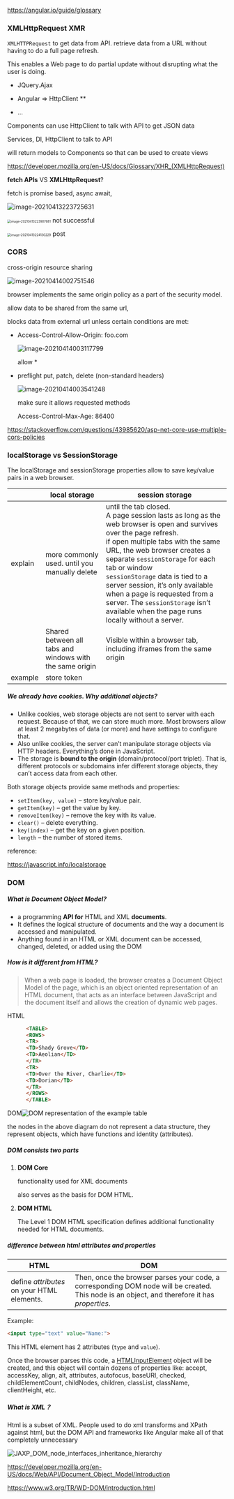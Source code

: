 https://angular.io/guide/glossary



### XMLHttpRequest   XMR

`XMLHTTPRequest` to get data from API. retrieve data from a URL without having to do a full page refresh. 

This enables a Web page to do partial update without disrupting what the user is doing.

- JQuery.Ajax

- Angular => HttpClient    **
- ...

Components can use HttpClient to talk with API to get JSON data

Services, DI, HttpClient to talk to API

will return models to Components so that can be used to create views

https://developer.mozilla.org/en-US/docs/Glossary/XHR_(XMLHttpRequest)



**fetch APIs** VS **XMLHttpRequest**?

fetch is promise based, async await, 

![image-20210413223725631](../../../../../../Desktop/ShareToMac/code-workspace/typora/antra/resources/image-20210413223725631.png)

​	<img src="../../../../../../Desktop/ShareToMac/code-workspace/typora/antra/resources/image-20210413223907681.png" alt="image-20210413223907681" style="zoom:50%;" /> not successful

<img src="../../../../../../Desktop/ShareToMac/code-workspace/typora/antra/resources/image-20210413224130229.png" alt="image-20210413224130229" style="zoom:50%;" /> post 





### CORS

cross-origin resource sharing

![image-20210414002751546](../../../../../../Desktop/ShareToMac/code-workspace/typora/antra/resources/image-20210414002751546.png)

browser implements the same origin policy as a part of the security model.

allow data to be shared from the same url,

blocks data from external url unless certain conditions are met:

- Access-Control-Allow-Origin: foo.com

  ![image-20210414003117799](../../../../../../Desktop/ShareToMac/code-workspace/typora/antra/resources/image-20210414003117799.png)

  allow * 

- preflight put, patch, delete (non-standard headers)

  ![image-20210414003541248](../../../../../../Desktop/ShareToMac/code-workspace/typora/antra/resources/image-20210414003541248.png)

  make sure it allows requested methods

  Access-Control-Max-Age: 86400

https://stackoverflow.com/questions/43985620/asp-net-core-use-multiple-cors-policies





### localStorage vs SessionStorage

The localStorage and sessionStorage properties allow to save key/value pairs in a web browser.

|         | local storage                                            | session storage                                              |
| ------- | -------------------------------------------------------- | ------------------------------------------------------------ |
| explain | more commonly used. until you manually delete            | until the tab closed. <br>A page session lasts as long as the web browser is open and survives over the page refresh.<br>if open multiple tabs with the same URL, the web browser creates a separate `sessionStorage` for each tab or window<br>`sessionStorage` data is tied to a server session, it’s only available when a page is requested from a server. The `sessionStorage` isn’t available when the page runs locally without a server. |
|         | Shared between all tabs and windows with the same origin | Visible within a browser tab, including iframes from the same origin |
| example | store token                                              |                                                              |

##### We already have cookies. Why additional objects?

- Unlike cookies, web storage objects are not sent to server with each request. Because of that, we can store much more. Most browsers allow at least 2 megabytes of data (or more) and have settings to configure that.
- Also unlike cookies, the server can’t manipulate storage objects via HTTP headers. Everything’s done in JavaScript.
- The storage is **bound to the origin** (domain/protocol/port triplet). That is, different protocols or subdomains infer different storage objects, they can’t access data from each other.

Both storage objects provide same methods and properties:

- `setItem(key, value)` – store key/value pair.
- `getItem(key)` – get the value by key.
- `removeItem(key)` – remove the key with its value.
- `clear()` – delete everything.
- `key(index)` – get the key on a given position.
- `length` – the number of stored items.

reference:

https://javascript.info/localstorage



### DOM

##### What is Document Object Model?

- a programming **API for** HTML and XML **documents**.
- It defines the logical structure of documents and the way a document is accessed and manipulated.
- Anything found in an HTML or XML document can be accessed, changed, deleted, or added using the DOM

##### How is it different from HTML?

> When a web page is loaded, the browser creates a Document Object Model of the page, which is an object oriented representation of an HTML document, that acts as an interface between JavaScript and the document itself and allows the creation of dynamic web pages.



HTML 

```html
      <TABLE>
      <ROWS> 
      <TR> 
      <TD>Shady Grove</TD>
      <TD>Aeolian</TD> 
      </TR> 
      <TR>
      <TD>Over the River, Charlie</TD>
      <TD>Dorian</TD> 
      </TR> 
      </ROWS>
      </TABLE>
```

DOM![DOM representation of the example table](https://www.w3.org/TR/WD-DOM/table.gif)

the nodes in the above diagram do not represent a data structure, they represent objects, which have functions and identity (attributes).



##### DOM consists two parts 

1. **DOM Core** 

   functionality used for XML documents

   also serves as the basis for DOM HTML. 

2. **DOM HTML**

    The Level 1 DOM HTML specification defines additional functionality needed for HTML documents.



##### difference between html attributes and properties

| HTML                                       | DOM                                                          |
| ------------------------------------------ | ------------------------------------------------------------ |
| define *attributes* on your HTML elements. | Then, once the browser parses your code, a corresponding DOM node will be created. This node is an object, and therefore it has *properties*. |

Example:

```html
<input type="text" value="Name:">
```

This HTML element has 2 attributes (`type` and `value`).

Once the browser parses this code, a [HTMLInputElement](https://developer.mozilla.org/en-US/docs/Web/API/HTMLInputElement) object will be created, and this object will contain dozens of properties like: accept, accessKey, align, alt, attributes, autofocus, baseURI, checked, childElementCount, childNodes, children, classList, className, clientHeight, etc.





##### What is XML？

Html is a subset of XML. People used to do xml transforms and XPath against html, but the DOM API and frameworks like Angular make all of that completely unnecessary

![JAXP_DOM_node_interfaces_inheritance_hierarchy](https://www.codevoila.com/cvuploads/images/201608/JAXP_DOM_node_interfaces_inheritance_hierarchy.png)



https://developer.mozilla.org/en-US/docs/Web/API/Document_Object_Model/Introduction

https://www.w3.org/TR/WD-DOM/introduction.html